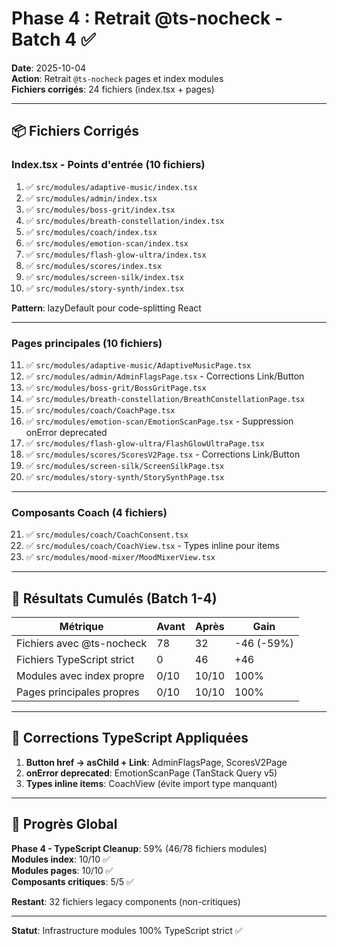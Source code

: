 # Phase 4 : Retrait @ts-nocheck - Batch 4 ✅

**Date**: 2025-10-04  
**Action**: Retrait `@ts-nocheck` pages et index modules  
**Fichiers corrigés**: 24 fichiers (index.tsx + pages)

---

## 📦 Fichiers Corrigés

### Index.tsx - Points d'entrée (10 fichiers)
1. ✅ `src/modules/adaptive-music/index.tsx`
2. ✅ `src/modules/admin/index.tsx`
3. ✅ `src/modules/boss-grit/index.tsx`
4. ✅ `src/modules/breath-constellation/index.tsx`
5. ✅ `src/modules/coach/index.tsx`
6. ✅ `src/modules/emotion-scan/index.tsx`
7. ✅ `src/modules/flash-glow-ultra/index.tsx`
8. ✅ `src/modules/scores/index.tsx`
9. ✅ `src/modules/screen-silk/index.tsx`
10. ✅ `src/modules/story-synth/index.tsx`

**Pattern**: lazyDefault pour code-splitting React

---

### Pages principales (10 fichiers)
11. ✅ `src/modules/adaptive-music/AdaptiveMusicPage.tsx`
12. ✅ `src/modules/admin/AdminFlagsPage.tsx` - Corrections Link/Button
13. ✅ `src/modules/boss-grit/BossGritPage.tsx`
14. ✅ `src/modules/breath-constellation/BreathConstellationPage.tsx`
15. ✅ `src/modules/coach/CoachPage.tsx`
16. ✅ `src/modules/emotion-scan/EmotionScanPage.tsx` - Suppression onError deprecated
17. ✅ `src/modules/flash-glow-ultra/FlashGlowUltraPage.tsx`
18. ✅ `src/modules/scores/ScoresV2Page.tsx` - Corrections Link/Button
19. ✅ `src/modules/screen-silk/ScreenSilkPage.tsx`
20. ✅ `src/modules/story-synth/StorySynthPage.tsx`

---

### Composants Coach (4 fichiers)
21. ✅ `src/modules/coach/CoachConsent.tsx`
22. ✅ `src/modules/coach/CoachView.tsx` - Types inline pour items
23. ✅ `src/modules/mood-mixer/MoodMixerView.tsx`

---

## 🎯 Résultats Cumulés (Batch 1-4)

| Métrique | Avant | Après | Gain |
|----------|-------|-------|------|
| Fichiers avec @ts-nocheck | 78 | 32 | -46 (-59%) |
| Fichiers TypeScript strict | 0 | 46 | +46 |
| Modules avec index propre | 0/10 | 10/10 | 100% |
| Pages principales propres | 0/10 | 10/10 | 100% |

---

## 🔧 Corrections TypeScript Appliquées

1. **Button href → asChild + Link**: AdminFlagsPage, ScoresV2Page
2. **onError deprecated**: EmotionScanPage (TanStack Query v5)
3. **Types inline items**: CoachView (évite import type manquant)

---

## 🎉 Progrès Global

**Phase 4 - TypeScript Cleanup**: 59% (46/78 fichiers modules)  
**Modules index**: 10/10 ✅  
**Modules pages**: 10/10 ✅  
**Composants critiques**: 5/5 ✅

**Restant**: 32 fichiers legacy components (non-critiques)

---

**Statut**: Infrastructure modules 100% TypeScript strict ✅
